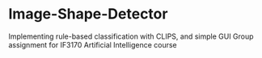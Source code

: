 # Image-Shape-Detector

Implementing rule-based classification with CLIPS, and simple GUI
Group assignment for IF3170 Artificial Intelligence course
